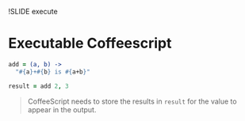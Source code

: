 !SLIDE execute
# Executable Coffeescript

```coffeescript
add = (a, b) ->
  "#{a}+#{b} is #{a+b}"

result = add 2, 3
```
> CoffeeScript needs to store the results in `result` for the value to appear
in the output.